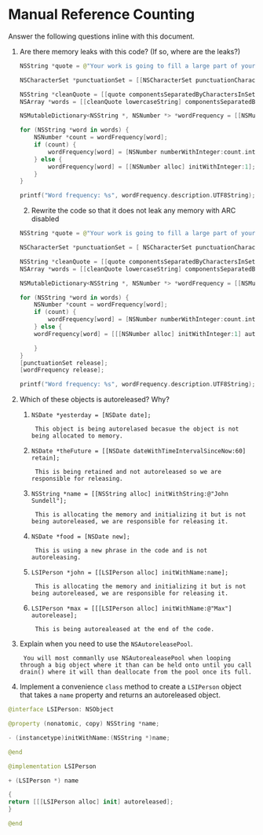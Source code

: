 # Manual Reference Counting

Answer the following questions inline with this document.

1. Are there memory leaks with this code? (If so, where are the leaks?)

	```swift
	NSString *quote = @"Your work is going to fill a large part of your life, and the only way to be truly satisfied is to do what you believe is great work. And the only way to do great work is to love what you do. If you haven't found it yet, keep looking. Don't settle. As with all matters of the heart, you'll know when you find it. - Steve Jobs";

	NSCharacterSet *punctuationSet = [[NSCharacterSet punctuationCharacterSet] retain]; ----> // The memory leak is being retained and never released.

	NSString *cleanQuote = [[quote componentsSeparatedByCharactersInSet:punctuationSet] componentsJoinedByString:@""];
	NSArray *words = [[cleanQuote lowercaseString] componentsSeparatedByString:@" "];

	NSMutableDictionary<NSString *, NSNumber *> *wordFrequency = [[NSMutableDictionary alloc] init];

	for (NSString *word in words) {
		NSNumber *count = wordFrequency[word];
		if (count) {
			wordFrequency[word] = [NSNumber numberWithInteger:count.integerValue + 1];
		} else {
			wordFrequency[word] = [[NSNumber alloc] initWithInteger:1]; ----> // The memory leak is occrring here as well as the memory is allocated and initialized with an integer but failed to be released. 
		}
	}

	printf("Word frequency: %s", wordFrequency.description.UTF8String);
	```

	2. Rewrite the code so that it does not leak any memory with ARC disabled
    
    ```swift
    NSString *quote = @"Your work is going to fill a large part of your life, and the only way to be truly satisfied is to do what you believe is great work. And the only way to do great work is to love what you do. If you haven't found it yet, keep looking. Don't settle. As with all matters of the heart, you'll know when you find it. - Steve Jobs";

    NSCharacterSet *punctuationSet = [ NSCharacterSet punctuationCharacterSet]; // ----->  Removed retained in order to release memory. 

    NSString *cleanQuote = [[quote componentsSeparatedByCharactersInSet:punctuationSet] componentsJoinedByString:@""];
    NSArray *words = [[cleanQuote lowercaseString] componentsSeparatedByString:@" "];

    NSMutableDictionary<NSString *, NSNumber *> *wordFrequency = [[NSMutableDictionary alloc] init];

    for (NSString *word in words) {
        NSNumber *count = wordFrequency[word];
        if (count) {
            wordFrequency[word] = [NSNumber numberWithInteger:count.integerValue + 1];
        } else {
        wordFrequency[word] = [[[NSNumber alloc] initWithInteger:1] autorelease];  //  -----> implement autorelease. 

        }
    }
    [punctuationSet release];
    [wordFrequency release];

    printf("Word frequency: %s", wordFrequency.description.UTF8String);
    ```

2. Which of these objects is autoreleased?  Why?

	1. `NSDate *yesterday = [NSDate date];` 
    
            This object is being autorelased becasue the object is not being allocated to memory.  
	
	2. `NSDate *theFuture = [[NSDate dateWithTimeIntervalSinceNow:60] retain];`
    
            This is being retained and not autoreleased so we are responsible for releasing. 
	
	3. `NSString *name = [[NSString alloc] initWithString:@"John Sundell"];`
    
            This is allocating the memory and initializing it but is not being autoreleased, we are responsible for releasing it. 
	
	4. `NSDate *food = [NSDate new];`
    
            This is using a new phrase in the code and is not autoreleasing. 
	
	5. `LSIPerson *john = [[LSIPerson alloc] initWithName:name];`
        
            This is allocating the memory and initializing it but is not being autoreleased, we are responsible for releasing it.
	
	6. `LSIPerson *max = [[[LSIPerson alloc] initWithName:@"Max"] autorelease];` 
        
            This is being autorealeased at the end of the code. 

3. Explain when you need to use the `NSAutoreleasePool`.

        You will most commanlly use NSAutorealeasePool when looping through a big object where it than can be held onto until you call drain() where it will than deallocate from the pool once its full. 

4. Implement a convenience `class` method to create a `LSIPerson` object that takes a `name` property and returns an autoreleased object.

```swift
@interface LSIPerson: NSObject

@property (nonatomic, copy) NSString *name;

- (instancetype)initWithName:(NSString *)name;

@end

@implementation LSIPerson

+ (LSIPerson *) name

{
return [[[LSIPerson alloc] init] autoreleased];
}

@end
```

